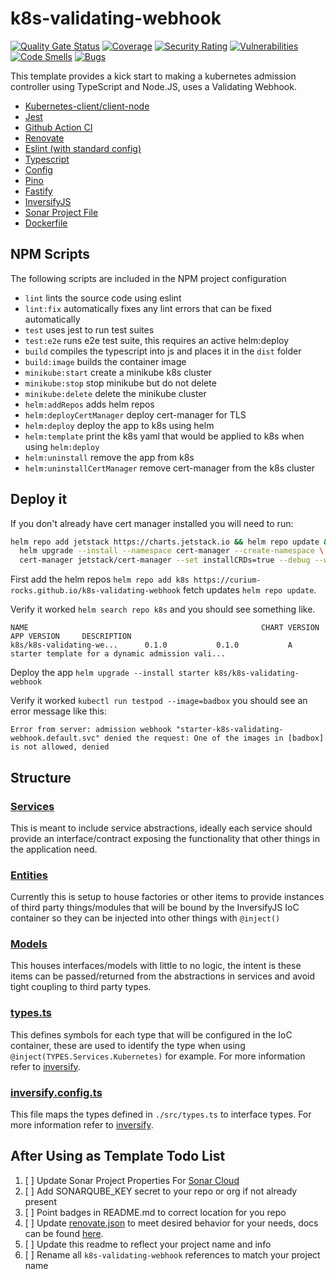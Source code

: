 # k8s-validating-webhook
[![Quality Gate Status](https://sonarcloud.io/api/project_badges/measure?project=curium-rocks_k8s-validating-webhook&metric=alert_status)](https://sonarcloud.io/summary/new_code?id=curium-rocks_k8s-validating-webhook) [![Coverage](https://sonarcloud.io/api/project_badges/measure?project=curium-rocks_k8s-validating-webhook&metric=coverage)](https://sonarcloud.io/summary/new_code?id=curium-rocks_k8s-validating-webhook) [![Security Rating](https://sonarcloud.io/api/project_badges/measure?project=curium-rocks_k8s-validating-webhook&metric=security_rating)](https://sonarcloud.io/summary/new_code?id=curium-rocks_k8s-validating-webhook) [![Vulnerabilities](https://sonarcloud.io/api/project_badges/measure?project=curium-rocks_k8s-validating-webhook&metric=vulnerabilities)](https://sonarcloud.io/summary/new_code?id=curium-rocks_k8s-validating-webhook) [![Code Smells](https://sonarcloud.io/api/project_badges/measure?project=curium-rocks_k8s-validating-webhook&metric=code_smells)](https://sonarcloud.io/summary/new_code?id=curium-rocks_k8s-validating-webhook) [![Bugs](https://sonarcloud.io/api/project_badges/measure?project=curium-rocks_k8s-validating-webhook&metric=bugs)](https://sonarcloud.io/summary/new_code?id=curium-rocks_k8s-validating-webhook)

This template provides a kick start to making a kubernetes admission controller using TypeScript and Node.JS, uses a Validating Webhook.
- [Kubernetes-client/client-node](https://github.com/kubernetes-client/javascript)
- [Jest](https://github.com/facebook/jest)
- [Github Action CI](.github/workflows/ci.yaml)
- [Renovate](https://github.com/renovatebot/renovate)
- [Eslint (with standard config)](https://github.com/standard/eslint-config-standard)
- [Typescript](https://github.com/Microsoft/TypeScript)
- [Config](https://github.com/node-config/node-config)
- [Pino](https://github.com/pinojs/pino)
- [Fastify](https://github.com/fastify/fastify)
- [InversifyJS](https://github.com/inversify/InversifyJS)
- [Sonar Project File](./sonar-project.properties)
- [Dockerfile](./Dockerfile)

## NPM Scripts
The following scripts are included in the NPM project configuration
- `lint` lints the source code using eslint
- `lint:fix` automatically fixes any lint errors that can be fixed automatically
- `test` uses jest to run test suites
- `test:e2e` runs e2e test suite, this requires an active helm:deploy
- `build` compiles the typescript into js and places it in the `dist` folder
- `build:image` builds the container image
- `minikube:start` create a minikube k8s cluster
- `minikube:stop` stop minikube but do not delete
- `minikube:delete` delete the minikube cluster
- `helm:addRepos` adds helm repos
- `helm:deployCertManager` deploy cert-manager for TLS
- `helm:deploy` deploy the app to k8s using helm
- `helm:template` print the k8s yaml that would be applied to k8s when using `helm:deploy`
- `helm:uninstall` remove the app from k8s
- `helm:uninstallCertManager` remove cert-manager from the k8s cluster

## Deploy it
If you don't already have cert manager installed you will need to run:

``` bash
helm repo add jetstack https://charts.jetstack.io && helm repo update && \
  helm upgrade --install --namespace cert-manager --create-namespace \
  cert-manager jetstack/cert-manager --set installCRDs=true --debug --wait
```

First add the helm repos `helm repo add k8s https://curium-rocks.github.io/k8s-validating-webhook` fetch updates `helm repo update`. 

Verify it worked `helm search repo k8s` and you should see something like.

```
NAME                                                    CHART VERSION   APP VERSION     DESCRIPTION                                       
k8s/k8s-validating-we...      0.1.0           0.1.0           A starter template for a dynamic admission vali...
```

Deploy the app `helm upgrade --install starter k8s/k8s-validating-webhook`

Verify it worked `kubectl run testpod --image=badbox` you should see an error message like this:

```
Error from server: admission webhook "starter-k8s-validating-webhook.default.svc" denied the request: One of the images in [badbox] is not allowed, denied
```

## Structure
### [Services](./src/services/)
This is meant to include service abstractions, ideally each service should provide an interface/contract 
exposing the functionality that other things in the application need.
### [Entities](./src/entities/)
Currently this is setup to house factories or other items to provide instances of third party things/modules that will be bound by the InversifyJS IoC container so they can be injected into other things with `@inject()`

### [Models](./src/models/)
This houses interfaces/models with little to no logic, the intent is these items can be passed/returned from the abstractions in services and avoid tight coupling to third party types.

### [types.ts](./src/types.ts)
This defines symbols for each type that will be configured in the IoC container, these are used to identify the type when using `@inject(TYPES.Services.Kubernetes)` for example. For more information refer to [inversify](https://github.com/inversify/InversifyJS).


### [inversify.config.ts](./src/inversify.config.ts)
This file maps the types defined in `./src/types.ts` to interface types. For more information refer to [inversify](https://github.com/inversify/InversifyJS).

## After Using as Template Todo List
1) [ ] Update Sonar Project Properties For [Sonar Cloud](https://sonarcloud.io)
2) [ ] Add SONARQUBE_KEY secret to your repo or org if not already present
3) [ ] Point badges in README.md to correct location for you repo
3) [ ] Update [renovate.json](./renovate.json) to meet desired behavior for your needs, docs can be found [here](https://docs.renovatebot.com).
4) [ ] Update this readme to reflect your project name and info
5) [ ] Rename all `k8s-validating-webhook` references to match your project name
